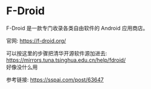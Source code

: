# F-Droid

F-Droid 是一款专门收录各类自由软件的 Android 应用商店。  

官网: https://f-droid.org/  

可以按这里的步骤把清华开源软件源加进去: https://mirrors.tuna.tsinghua.edu.cn/help/fdroid/  
好像没什么用  


参考链接: https://sspai.com/post/63647  